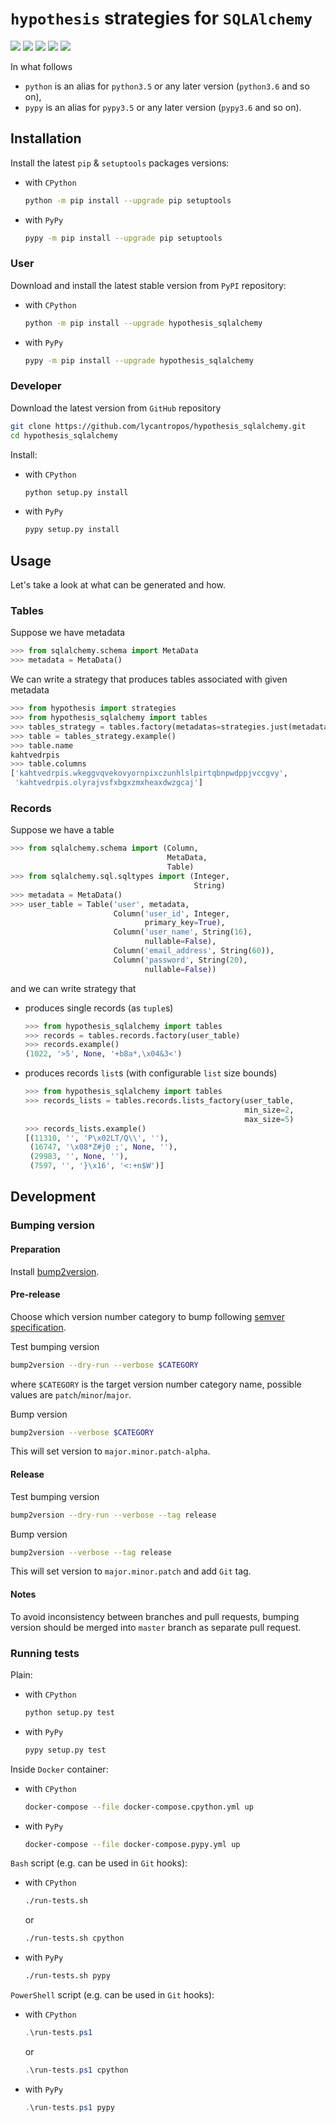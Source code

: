 `hypothesis` strategies for `SQLAlchemy`
========================================

[![](https://travis-ci.org/lycantropos/hypothesis_sqlalchemy.svg?branch=master)](https://travis-ci.org/lycantropos/hypothesis_sqlalchemy "Travis CI")
[![](https://ci.appveyor.com/api/projects/status/6a33c5sfm4gy0iup/branch/master?svg=true)](https://ci.appveyor.com/project/lycantropos/hypothesis-sqlalchemy/branch/master "AppVeyor")
[![](https://codecov.io/gh/lycantropos/hypothesis_sqlalchemy/branch/master/graph/badge.svg)](https://codecov.io/gh/lycantropos/hypothesis_sqlalchemy "Codecov")
[![](https://img.shields.io/github/license/lycantropos/monty.svg)](https://github.com/lycantropos/hypothesis_sqlalchemy/blob/master/LICENSE "License")
[![](https://badge.fury.io/py/hypothesis_sqlalchemy.svg)](https://badge.fury.io/py/hypothesis_sqlalchemy "PyPI")

In what follows
- `python` is an alias for `python3.5` or any later
version (`python3.6` and so on),
- `pypy` is an alias for `pypy3.5` or any later
version (`pypy3.6` and so on).

Installation
------------

Install the latest `pip` & `setuptools` packages versions:
- with `CPython`
  ```bash
  python -m pip install --upgrade pip setuptools
  ```
- with `PyPy`
  ```bash
  pypy -m pip install --upgrade pip setuptools
  ```

### User

Download and install the latest stable version from `PyPI` repository:
- with `CPython`
  ```bash
  python -m pip install --upgrade hypothesis_sqlalchemy
  ```
- with `PyPy`
  ```bash
  pypy -m pip install --upgrade hypothesis_sqlalchemy
  ```

### Developer

Download the latest version from `GitHub` repository
```bash
git clone https://github.com/lycantropos/hypothesis_sqlalchemy.git
cd hypothesis_sqlalchemy
```

Install:
- with `CPython`
  ```bash
  python setup.py install
  ```
- with `PyPy`
  ```bash
  pypy setup.py install
  ```

Usage
-----

Let's take a look at what can be generated and how.

### Tables

Suppose we have metadata
```python
>>> from sqlalchemy.schema import MetaData 
>>> metadata = MetaData()
```

We can write a strategy that produces tables associated with given metadata
```python
>>> from hypothesis import strategies
>>> from hypothesis_sqlalchemy import tables
>>> tables_strategy = tables.factory(metadatas=strategies.just(metadata))
>>> table = tables_strategy.example()
>>> table.name
kahtvedrpis
>>> table.columns
['kahtvedrpis.wkeggvqvekovyornpixczunhlslpirtqbnpwdppjvccgvy', 
 'kahtvedrpis.olyrajvsfxbgxzmxheaxdwzgcaj']
```

### Records

Suppose we have a table
```python
>>> from sqlalchemy.schema import (Column,
                                   MetaData,
                                   Table)
>>> from sqlalchemy.sql.sqltypes import (Integer,
                                         String)
>>> metadata = MetaData()
>>> user_table = Table('user', metadata,
                       Column('user_id', Integer,
                              primary_key=True),
                       Column('user_name', String(16),
                              nullable=False),
                       Column('email_address', String(60)),
                       Column('password', String(20),
                              nullable=False))
```
and we can write strategy that
* produces single records (as `tuple`s)
    ```python
    >>> from hypothesis_sqlalchemy import tables
    >>> records = tables.records.factory(user_table)
    >>> records.example()
    (1022, '>5', None, '+b8a*,\x04&3<')
    ```
* produces records `list`s (with configurable `list` size bounds)
    ```python
    >>> from hypothesis_sqlalchemy import tables
    >>> records_lists = tables.records.lists_factory(user_table,
                                                     min_size=2,
                                                     max_size=5)
    >>> records_lists.example()
    [(11310, '', 'P\x02LT/Q\\', ''),
     (16747, '\x08*Z#j0 ;', None, ''),
     (29983, '', None, ''), 
     (7597, '', '}\x16', '<:+n$W')]
    ```

Development
-----------

### Bumping version

#### Preparation

Install
[bump2version](https://github.com/c4urself/bump2version#installation).

#### Pre-release

Choose which version number category to bump following [semver
specification](http://semver.org/).

Test bumping version
```bash
bump2version --dry-run --verbose $CATEGORY
```

where `$CATEGORY` is the target version number category name, possible
values are `patch`/`minor`/`major`.

Bump version
```bash
bump2version --verbose $CATEGORY
```

This will set version to `major.minor.patch-alpha`. 

#### Release

Test bumping version
```bash
bump2version --dry-run --verbose --tag release
```

Bump version
```bash
bump2version --verbose --tag release
```

This will set version to `major.minor.patch` and add `Git` tag.


#### Notes

To avoid inconsistency between branches and pull requests,
bumping version should be merged into `master` branch as separate pull
request.

### Running tests

Plain:
- with `CPython`
  ```bash
  python setup.py test
  ```
- with `PyPy`
  ```bash
  pypy setup.py test
  ```

Inside `Docker` container:
- with `CPython`
  ```bash
  docker-compose --file docker-compose.cpython.yml up
  ```
- with `PyPy`
  ```bash
  docker-compose --file docker-compose.pypy.yml up
  ```

`Bash` script (e.g. can be used in `Git` hooks):
- with `CPython`
  ```bash
  ./run-tests.sh
  ```
  or
  ```bash
  ./run-tests.sh cpython
  ```

- with `PyPy`
  ```bash
  ./run-tests.sh pypy
  ```

`PowerShell` script (e.g. can be used in `Git` hooks):
- with `CPython`
  ```powershell
  .\run-tests.ps1
  ```
  or
  ```powershell
  .\run-tests.ps1 cpython
  ```
- with `PyPy`
  ```powershell
  .\run-tests.ps1 pypy
  ```
